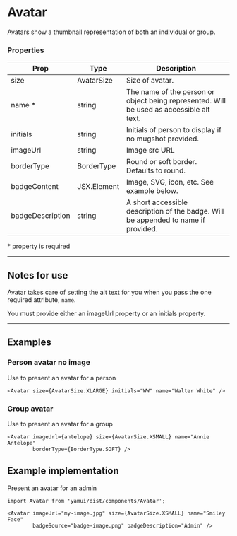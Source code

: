 # Avatar

Avatars show a thumbnail representation of both an individual or group. 


### Properties

| Prop | Type | Description |
| ---- | ---- | ----------- |
| size | AvatarSize| Size of avatar. |
| name * | string | The name of the person or object being represented. Will be used as accessible alt text. |
| initials | string | Initials of person to display if no mugshot provided. |
| imageUrl | string| Image src URL |
| borderType | BorderType| Round or soft border. Defaults to round. |
| badgeContent | JSX.Element | Image, SVG, icon, etc. See example below. |
| badgeDescription | string | A short accessible description of the badge. Will be appended to name if provided. |

\* property is required

---

## Notes for use

Avatar takes care of setting the alt text for you when you pass the one required attribute, `name`.

You must provide either an imageUrl property or an initials property.

---

## Examples

### Person avatar no image

Use to present an avatar for a person

```
<Avatar size={AvatarSize.XLARGE} initials="WW" name="Walter White" />
```

### Group avatar

Use to present an avatar for a group

```
<Avatar imageUrl={antelope} size={AvatarSize.XSMALL} name="Annie Antelope"
        borderType={BorderType.SOFT} />
```

## Example implementation

Present an avatar for an admin

```
import Avatar from 'yamui/dist/components/Avatar';

<Avatar imageUrl="my-image.jpg" size={AvatarSize.XSMALL} name="Smiley Face"
        badgeSource="badge-image.png" badgeDescription="Admin" />
```
